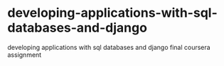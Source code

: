 # developing-applications-with-sql-databases-and-django
developing applications with sql databases and django final coursera assignment
